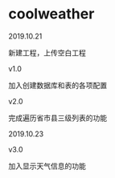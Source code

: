 # coolweather
2019.10.21

  新建工程，上传空白工程
  
v1.0

  加入创建数据库和表的各项配置

v2.0

  完成遍历省市县三级列表的功能
  
2019.10.23

v3.0

  加入显示天气信息的功能
